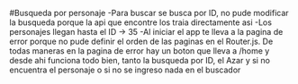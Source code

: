  #Busqueda por personaje
 -Para buscar se busca por ID, no pude modificar la busqueda porque la api que encontre los traia directamente asi
 -Los personajes llegan hasta el ID -> 35
 -Al iniciar el app te lleva a la pagina de error porque no pude definir el orden de las paginas en el Router.js. De todas maneras en la pagina de error hay un boton que lleva a
  /home y desde ahi funciona todo bien, tanto la busqueda por ID, el Azar y si no encuentra el personaje o si no se ingreso nada en el buscador